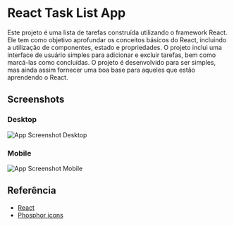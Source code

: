 
# React Task List App

Este projeto é uma lista de tarefas construída utilizando o framework React. Ele tem como objetivo aprofundar os conceitos básicos do React, incluindo a utilização de componentes, estado e propriedades. O projeto inclui uma interface de usuário simples para adicionar e excluir tarefas, bem como marcá-las como concluídas. O projeto é desenvolvido para ser simples, mas ainda assim fornecer uma boa base para aqueles que estão aprendendo o React.


## Screenshots

### Desktop
![App Screenshot Desktop](https://user-images.githubusercontent.com/68665689/213324409-73a5b6d9-d93e-4b98-abd5-b340bb84feb4.png)


### Mobile
![App Screenshot Mobile](https://user-images.githubusercontent.com/68665689/213324428-5a03cea8-58db-4e4d-b3d8-bcf6e9ff8014.png)



## Referência

 - [React](https://reactjs.org/docs)
 - [Phosphor icons](https://phosphoricons.com/)

